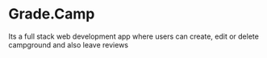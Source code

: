 # Grade.Camp
Its a full stack web development app where users can create, edit or delete campground and also leave reviews
